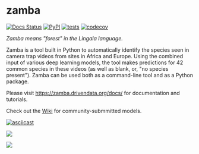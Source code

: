 # zamba

[![Docs Status](https://img.shields.io/badge/docs-stable-informational)](https://zamba.drivendata.org/docs/)
[![PyPI](https://img.shields.io/pypi/v/zamba.svg)](https://pypi.org/project/zamba/)
[![tests](https://github.com/drivendataorg/zamba/workflows/tests/badge.svg?branch=master)](https://github.com/drivendataorg/zamba/actions?query=workflow%3Atests+branch%3Amaster)
[![codecov](https://codecov.io/gh/drivendataorg/zamba/branch/master/graph/badge.svg)](https://codecov.io/gh/drivendataorg/zamba)

*Zamba means "forest" in the Lingala language.*

Zamba is a tool built in Python to automatically identify the species seen
in camera trap videos from sites in Africa and Europe. Using the combined
input of various deep learning models, the tool makes predictions for 42
common species in these videos (as well as blank, or, "no species present").
Zamba can be used both as a command-line tool and as a Python package.

Please visit https://zamba.drivendata.org/docs/ for documentation and tutorials.

Check out the [Wiki](https://github.com/drivendataorg/zamba/wiki) for community-submmitted models.

[![asciicast](https://asciinema.org/a/BJixOG8gTI3NI9IAMXnZLBlad.svg)](https://asciinema.org/a/BJixOG8gTI3NI9IAMXnZLBlad)

<a href="https://asciinema.org/a/BJixOG8gTI3NI9IAMXnZLBlad" target="_blank"><img src="https://asciinema.org/a/BJixOG8gTI3NI9IAMXnZLBlad.svg" /></a>

<a href="https://asciinema.org/a/BJixOG8gTI3NI9IAMXnZLBlad?autoplay=1" target="_blank"><img src="https://asciinema.org/a/BJixOG8gTI3NI9IAMXnZLBlad.svg" /></a>
